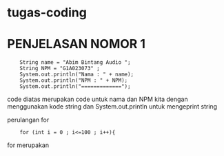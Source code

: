 # tugas-coding
# PENJELASAN NOMOR 1

        String name = "Abim Bintang Audio ";
        String NPM = "G1A023073" ;
        System.out.println("Nama : " + name);
        System.out.println("NPM : " + NPM);
        System.out.println("=============");

code diatas merupakan code untuk nama dan NPM kita dengan menggunakan kode string dan  System.out.println untuk mengeprint string

perulangan for
        
        for (int i = 0 ; i<=100 ; i++){

 for merupakan 
